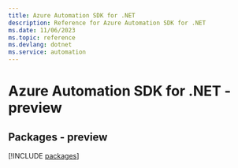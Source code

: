 ```yaml
---
title: Azure Automation SDK for .NET
description: Reference for Azure Automation SDK for .NET
ms.date: 11/06/2023
ms.topic: reference
ms.devlang: dotnet
ms.service: automation
---
```

# Azure Automation SDK for .NET - preview
## Packages - preview
[!INCLUDE [packages](automation-index.md)]